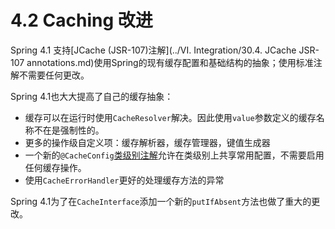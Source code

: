 4.2 Caching 改进
==========

Spring 4.1 支持[JCache (JSR-107)注解](../VI. Integration/30.4. JCache JSR-107 annotations.md)使用Spring的现有缓存配置和基础结构的抽象；使用标准注解不需要任何更改。

Spring 4.1也大大提高了自己的缓存抽象：

* 缓存可以在运行时使用`CacheResolver`解决。因此使用`value`参数定义的缓存名称不在是强制性的。
* 更多的操作级自定义项：缓存解析器，缓存管理器，键值生成器
* 一个新的`@CacheConfig`[类级别注解](http://docs.spring.io/spring/docs/current/spring-framework-reference/htmlsingle/#cache-annotations-config)允许在类级别上共享常用配置，不需要启用任何缓存操作。
* 使用`CacheErrorHandler`更好的处理缓存方法的异常

Spring 4.1为了在`CacheInterface`添加一个新的`putIfAbsent`方法也做了重大的更改。